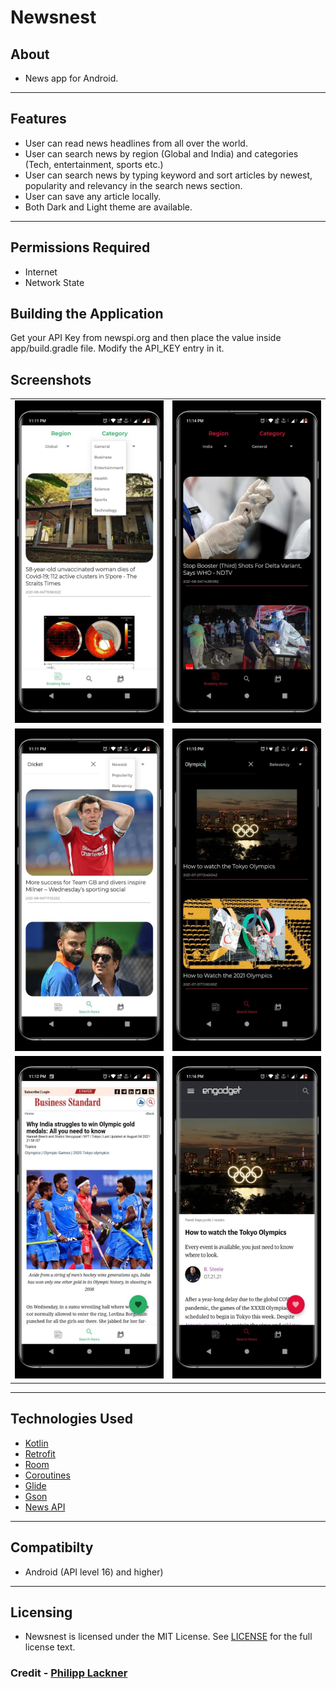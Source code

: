 # Newsnest


## About

* News app for Android.
___

## Features

* User can read news headlines from all over the world.
* User can search news by region (Global and India) and categories (Tech, entertainment, sports etc.)
* User can search news by typing keyword and sort articles by newest, popularity and relevancy in the search news section.
* User can save any article locally.
* Both Dark and Light theme are available.

___


## Permissions Required

* Internet
* Network State

## Building the Application
Get your API Key from newspi.org and then place the value inside app/build.gradle file.
Modify the API_KEY entry in it.

## Screenshots

<table>
  <tr>
    <td><img src="https://github.com/sreshtha10/Newsnest/blob/master/screenshots/s1.jpeg" ></td>
    <td><img src="https://github.com/sreshtha10/Newsnest/blob/master/screenshots/s2.jpeg"></td>
  
  </tr>
    <tr>
    <td><img src="https://github.com/sreshtha10/Newsnest/blob/master/screenshots/s3.jpeg"></td>
    <td><img src="https://github.com/sreshtha10/Newsnest/blob/master/screenshots/s4.jpeg"></td>

  </tr>
   <tr>
    <td><img src="https://github.com/sreshtha10/Newsnest/blob/master/screenshots/s5.jpeg" >
    </td>
    <td><img src="https://github.com/sreshtha10/Newsnest/blob/master/screenshots/s6.jpeg" >
    </td>
  </tr>

 </table>

___


## Technologies Used
  
  * [Kotlin](https://kotlinlang.org/docs/home.html)
  * [Retrofit](https://square.github.io/retrofit/)
  * [Room](https://developer.android.com/jetpack/androidx/releases/room)
  * [Coroutines](https://developer.android.com/kotlin/coroutines)
  * [Glide](https://github.com/bumptech/glide)
  * [Gson](https://github.com/google/gson)
  * [News API](https://newsapi.org/)
  
___

## Compatibilty 

* Android (API level 16) and higher)

___


## Licensing

* Newsnest is licensed under the MIT License. See [LICENSE](https://github.com/sreshtha10/Newsnest/blob/master/LICENSE) for the full license text.

### Credit - [Philipp Lackner](https://github.com/philipplackner)
